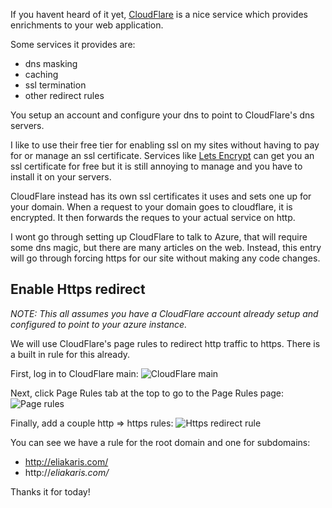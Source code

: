 If you havent heard of it yet, [CloudFlare](https://www.cloudflare.com) is a nice service which provides  enrichments to your web application.  

Some services it provides are:
- dns masking
- caching
- ssl termination
- other redirect rules

You setup an account and configure your dns to point to CloudFlare's dns servers.

I like to use their free tier for enabling ssl on my sites without having to pay for or manage an ssl certificate.  Services like [Lets Encrypt](https://letsencrypt.org/) can get you an ssl certificate for free but it is still annoying to manage and you have to install it on your servers.

CloudFlare instead has its own ssl certificates it uses and sets one up for your domain.  When a request to your domain goes to cloudflare, it is encrypted.  It then forwards the reques to your actual service on http.

I wont go through setting up CloudFlare to talk to Azure, that will require some dns magic, but there are many articles on the web.  Instead, this entry will go through forcing https for our site without making any code changes.

## Enable Https redirect

*NOTE: This all assumes you have a CloudFlare account already setup and configured to point to your azure instance.*

We will use CloudFlare's page rules to redirect http traffic to https.  There is a built in rule for this already.

First, log in to CloudFlare main:
![CloudFlare main](/img/using-cloudflare-for-https/Cloudflare_main.png)

Next, click Page Rules tab at the top to go to the Page Rules page:
![Page rules](/img/using-cloudflare-for-https/PageRules.png)

Finally, add a couple http => https rules:
![Https redirect rule](/img/using-cloudflare-for-https/HttpPageRule.png)

You can see we have a rule for the root domain and one for subdomains:
- http://eliakaris.com/
- http://*eliakaris.com/*


Thanks it for today!


